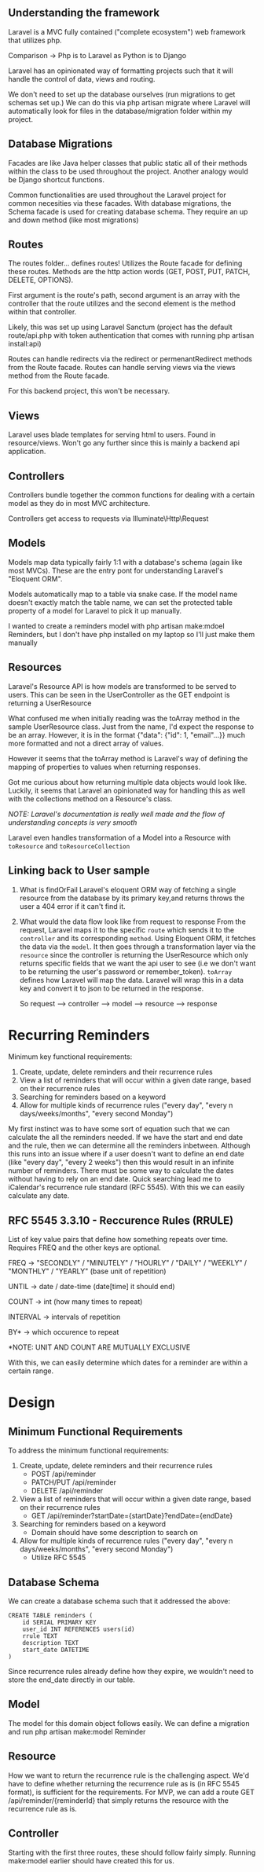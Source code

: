 ## Understanding the framework

Laravel is a MVC fully contained ("complete ecosystem") web framework that utilizes php.

Comparison -> Php is to Laravel as Python is to Django

Laravel has an opinionated way of formatting projects such that it will handle the control of data, views and routing.

We don't need to set up the database ourselves (run migrations to get schemas set up.) We can do this via php artisan migrate where Laravel will automatically look for files in the database/migration folder within my project.

## Database Migrations

Facades are like Java helper classes that public static all of their methods within the class to be used throughout the project. Another analogy would be Django shortcut functions.

Common functionalities are used throughout the Laravel project for common necesities via these facades. With database migrations, the Schema facade is used for creating database schema. They require an up and down method (like most migrations)

## Routes

The routes folder... defines routes! Utilizes the Route facade for defining these routes. Methods are the http action words (GET, POST, PUT, PATCH, DELETE, OPTIONS).

First argument is the route's path, second argument is an array with the controller that the route utilizes and the second element is the method within that controller.

Likely, this was set up using Laravel Sanctum (project has the default route/api.php with token authentication that comes with running php artisan install:api)

Routes can handle redirects via the redirect or permenantRedirect methods from the Route facade.
Routes can handle serving views via the views method from the Route facade.

For this backend project, this won't be necessary.

## Views

Laravel uses blade templates for serving html to users. Found in resource/views. Won't go any further since this is mainly a backend api application.

## Controllers

Controllers bundle together the common functions for dealing with a certain model as they do in most MVC architecture.

Controllers get access to requests via Illuminate\Http\Request

## Models

Models map data typically fairly 1:1 with a database's schema (again like most MVCs). These are the entry pont for understanding Laravel's "Eloquent ORM".

Models automatically map to a table via snake case. If the model name doesn't exactly match the table name, we can set the protected table property of a model for Laravel to pick it up manually.

I wanted to create a reminders model with php artisan make:mdoel Reminders, but I don't have php installed on my laptop so I'll just make them manually

## Resources

Laravel's Resource API is how models are transformed to be served to users. This can be seen in the UserController as the GET endpoint is returning a UserResource

What confused me when initially reading was the toArray method in the sample UserResource class. Just from the name, I'd expect the response to be an array. However, it is in the format {"data": {"id": 1, "email"...}} much more formatted and not a direct array of values.

However it seems that the toArray method is Laravel's way of defining the mapping of properties to values when returning responses.

Got me curious about how returning multiple data objects would look like. Luckily, it seems that Laravel an opinionated way for handling this as well with the collections method on a Resource's class.

_NOTE: Laravel's documentation is really well made and the flow of understanding concepts is very smooth_

Laravel even handles transformation of a Model into a Resource with `toResource` and `toResourceCollection`

## Linking back to User sample

1. What is findOrFail
   Laravel's eloquent ORM way of fetching a single resource from the database by its primary key,and returns throws the user a 404 error if it can't find it.

2. What would the data flow look like from request to response
   From the request, Laravel maps it to the specific `route` which sends it to the `controller` and its corresponding `method`. Using Eloquent ORM, it fetches the data via the `model`. It then goes through a transformation layer via the `resource` since the controller is returning the UserResource which only returns specific fields that we want the api user to see (i.e we don't want to be returning the user's password or remember_token). `toArray` defines how Laravel will map the data. Laravel will wrap this in a data key and convert it to json to be returned in the response.

    So request --> controller --> model --> resource --> response

# Recurring Reminders

Minimum key functional requirements:

1. Create, update, delete reminders and their recurrence rules
2. View a list of reminders that will occur within a given date range, based on their recurrence rules
3. Searching for reminders based on a keyword
4. Allow for multiple kinds of recurrence rules ("every day", "every n days/weeks/months", "every second Monday")

My first instinct was to have some sort of equation such that we can calculate the all the reminders needed. If we have the start and end date and the rule, then we can determine all the reminders inbetween. Although this runs into an issue where if a user doesn't want to define an end date (like "every day", "every 2 weeks") then this would result in an infinite number of reminders. There must be some way to calculate the dates without having to rely on an end date. Quick searching lead me to iCalendar's recurrence rule standard (RFC 5545). With this we can easily calculate any date.

## RFC 5545 3.3.10 - Reccurence Rules (RRULE)

List of key value pairs that define how something repeats over time. Requires FREQ and the other keys are optional.

FREQ -> "SECONDLY" / "MINUTELY" / "HOURLY" / "DAILY" / "WEEKLY" / "MONTHLY" / "YEARLY" (base unit of repetition)

UNTIL -> date / date-time (date[time] it should end)

COUNT -> int (how many times to repeat)

INTERVAL -> intervals of repetition

BY\* -> which occurence to repeat

\*NOTE: UNIT AND COUNT ARE MUTUALLY EXCLUSIVE

With this, we can easily determine which dates for a reminder are within a certain range.

# Design

## Minimum Functional Requirements

To address the minimum functional requirements:

1. Create, update, delete reminders and their recurrence rules
    - POST /api/reminder
    - PATCH/PUT /api/reminder
    - DELETE /api/reminder
2. View a list of reminders that will occur within a given date range, based on their recurrence rules
    - GET /api/reminder?startDate={startDate}?endDate={endDate}
3. Searching for reminders based on a keyword
    - Domain should have some description to search on
4. Allow for multiple kinds of recurrence rules ("every day", "every n days/weeks/months", "every second Monday")
    - Utilize RFC 5545

## Database Schema

We can create a database schema such that it addressed the above:

```
CREATE TABLE reminders (
    id SERIAL PRIMARY KEY
    user_id INT REFERENCES users(id)
    rrule TEXT
    description TEXT
    start_date DATETIME
)
```

Since recurrence rules already define how they expire, we wouldn't need to store the end_date directly in our table.

## Model

The model for this domain object follows easily. We can define a migration and run php artisan make:model Reminder

## Resource

How we want to return the recurrence rule is the challenging aspect. We'd have to define whether returning the recurrence rule as is (in RFC 5545 format), is sufficient for the requirements. For MVP, we can add a route GET /api/reminder/{reminderId} that simply returns the resource with the recurrence rule as is.

## Controller

Starting with the first three routes, these should follow fairly simply. Running make:model earlier should have created this for us.
